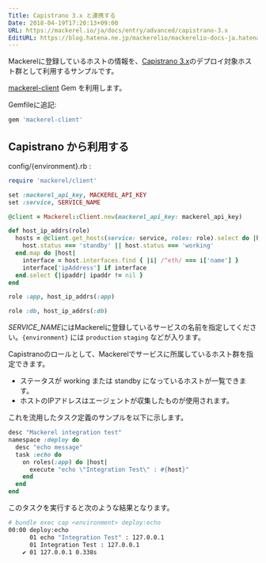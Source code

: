 ```yaml
---
Title: Capistrano 3.x と連携する
Date: 2018-04-19T17:20:13+09:00
URL: https://mackerel.io/ja/docs/entry/advanced/capistrano-3.x
EditURL: https://blog.hatena.ne.jp/mackerelio/mackerelio-docs-ja.hatenablog.mackerel.io/atom/entry/17391345971636481568
---
```


Mackerelに登録しているホストの情報を、[Capistrano 3.x][cap3]のデプロイ対象ホスト群として利用するサンプルです。

[mackerel-client](http://rubygems.org/gems/mackerel-client) Gem を利用します。

Gemfileに追記:

```ruby
gem 'mackerel-client'
```

## Capistrano から利用する

config/{environment}.rb :

```ruby
require 'mackerel/client'

set :mackerel_api_key, MACKEREL_API_KEY
set :service, SERVICE_NAME

@client = Mackerel::Client.new(mackerel_api_key: mackerel_api_key)

def host_ip_addrs(role)
  hosts = @client.get_hosts(service: service, roles: role).select do |host|
    host.status === 'standby' || host.status === 'working'
  end.map do |host|
    interface = host.interfaces.find { |i| /^eth/ === i['name'] }
    interface['ipAddress'] if interface
  end.select {|ipaddr| ipaddr != nil }
end

role :app, host_ip_addrs(:app)

role :db, host_ip_addrs(:db)
```

<var>SERVICE_NAME</var>にはMackerelに登録しているサービスの名前を指定してください。`{environment}` には `production` `staging` などが入ります。

Capistranoのロールとして、Mackerelでサービスに所属しているホスト群を指定できます。

- ステータスが working または standby になっているホストが一覧できます。
- ホストのIPアドレスはエージェントが収集したものが使用されます。

これを流用したタスク定義のサンプルを以下に示します。

```ruby
desc "Mackerel integration test"
namespace :deploy do
  desc "echo message"
  task :echo do
    on roles(:app) do |host|
      execute "echo \"Integration Test\" : #{host}"
    end
  end
end
```

このタスクを実行すると次のような結果となります。

```sh
# bundle exec cap <environment> deploy:echo
00:00 deploy:echo
      01 echo "Integration Test" : 127.0.0.1
      01 Integration Test : 127.0.0.1
    ✔ 01 127.0.0.1 0.338s
```

[cap3]: https://github.com/capistrano/capistrano/wiki
